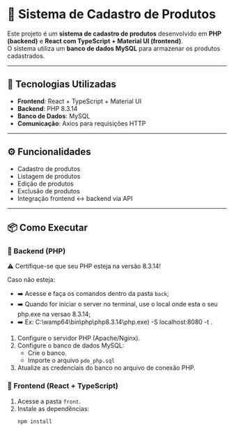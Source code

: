 # 🛒 Sistema de Cadastro de Produtos

Este projeto é um **sistema de cadastro de produtos** desenvolvido em **PHP (backend)** e **React com TypeScript + Material UI (frontend)**.  
O sistema utiliza um **banco de dados MySQL** para armazenar os produtos cadastrados.

---

## 🚀 Tecnologias Utilizadas

- **Frontend**: React + TypeScript + Material UI  
- **Backend**: PHP 8.3.14
- **Banco de Dados**: MySQL  
- **Comunicação**: Axios para requisições HTTP  

---

## ⚙️ Funcionalidades

- Cadastro de produtos  
- Listagem de produtos  
- Edição de produtos  
- Exclusão de produtos  
- Integração frontend ↔ backend via API  

---

## 📦 Como Executar

### 🔹 Backend (PHP)
⚠️ Certifique-se que seu PHP esteja na versão 8.3.14!

Caso não esteja:
- ➡️ Acesse e faça os comandos dentro da pasta `back`;
- ➡️ Quando for iniciar o server no terminal, use o local onde esta o seu php.exe na versao 8.3.14;
- ➡️ Ex: C:\wamp64\bin\php\php8.3.14\php.exe) -S localhost:8080 -t .
  
1. Configure o servidor PHP (Apache/Nginx).  
2. Configure o banco de dados MySQL:  
   - Crie o banco.  
   - Importe o arquivo `pdo_php.sql`  
3. Atualize as credenciais do banco no arquivo de conexão PHP.  

### 🔹 Frontend (React + TypeScript)
1. Acesse a pasta `front`.  
2. Instale as dependências:  
   ```bash
   npm install
